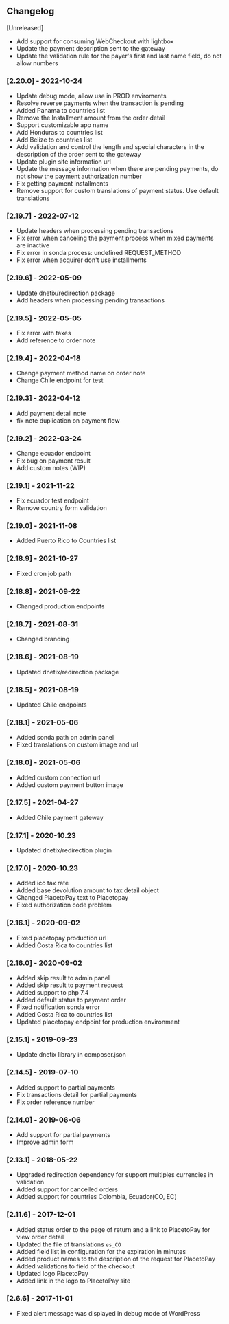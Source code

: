 ## Changelog

[Unreleased]
- Add support for consuming WebCheckout with lightbox
- Update the payment description sent to the gateway
- Update the validation rule for the payer's first and last name field, do not allow numbers

### [2.20.0] - 2022-10-24
- Update debug mode, allow use in PROD enviroments
- Resolve reverse payments when the transaction is pending
- Added Panama to countries list
- Remove the Installment amount from the order detail
- Support customizable app name
- Add Honduras to countries list
- Add Belize to countries list
- Add validation and control the length and special characters in the description of the order sent to the gateway
- Update plugin site information url
- Update the message information when there are pending payments, do not show the payment authorization number
- Fix getting payment installments
- Remove support for custom translations of payment status. Use default translations

### [2.19.7] - 2022-07-12
- Update headers when processing pending transactions
- Fix error when canceling the payment process when mixed payments are inactive
- Fix error in sonda process: undefined REQUEST_METHOD
- Fix error when acquirer don't use installments

### [2.19.6] - 2022-05-09
- Update dnetix/redirection package
- Add headers when processing pending transactions

### [2.19.5] - 2022-05-05
- Fix error with taxes
- Add reference to order note

### [2.19.4] - 2022-04-18
- Change payment method name on order note
- Change Chile endpoint for test

### [2.19.3] - 2022-04-12
- Add payment detail note
- fix note duplication on payment flow

### [2.19.2] - 2022-03-24
- Change ecuador endpoint
- Fix bug on payment result
- Add custom notes (WIP)

### [2.19.1] - 2021-11-22
- Fix ecuador test endpoint
- Remove country form validation

### [2.19.0] - 2021-11-08
- Added Puerto Rico to Countries list

### [2.18.9] - 2021-10-27
- Fixed cron job path

### [2.18.8] - 2021-09-22
- Changed production endpoints

### [2.18.7] - 2021-08-31
- Changed branding

### [2.18.6] - 2021-08-19
- Updated dnetix/redirection package

### [2.18.5] - 2021-08-19
- Updated Chile endpoints

### [2.18.1] - 2021-05-06
- Added sonda path on admin panel
- Fixed translations on custom image and url

### [2.18.0] - 2021-05-06
- Added custom connection url
- Added custom payment button image

### [2.17.5] - 2021-04-27
- Added Chile payment gateway

### [2.17.1] - 2020-10.23
- Updated dnetix/redirection plugin

### [2.17.0] - 2020-10.23
- Added ico tax rate
- Added base devolution amount to tax detail object
- Changed PlacetoPay text to Placetopay
- Fixed authorization code problem

### [2.16.1] - 2020-09-02
- Fixed placetopay production url
- Added Costa Rica to countries list

### [2.16.0] - 2020-09-02
- Added skip result to admin panel
- Added skip result to payment request
- Added support to php 7.4
- Added default status to payment order
- Fixed notification sonda error
- Added Costa Rica to countries list
- Updated placetopay endpoint for production environment

### [2.15.1] - 2019-09-23
- Update dnetix library in composer.json

### [2.14.5] - 2019-07-10
- Added support to partial payments
- Fix transactions detail for partial payments
- Fix order reference number

### [2.14.0] - 2019-06-06
- Add support for partial payments
- Improve admin form

### [2.13.1] - 2018-05-22
- Upgraded redirection dependency for support multiples currencies in validation
- Added support for cancelled orders
- Added support for countries Colombia, Ecuador(CO, EC)

### [2.11.6] - 2017-12-01
- Added status order to the page of return and a link to PlacetoPay for view order detail
- Updated the file of translations `es_CO`
- Added field list in configuration for the expiration in minutes
- Added product names to the description of the request for PlacetoPay
- Added validations to field of the checkout
- Updated logo PlacetoPay
- Added link in the logo to PlacetoPay site

### [2.6.6] - 2017-11-01
- Fixed alert message was displayed in debug mode of WordPress
